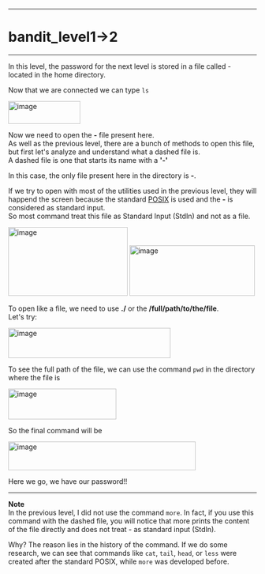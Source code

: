 ***
# bandit_level1->2
***
In this level, the password for the next level is stored in a file called - located in the home directory.  

Now that we are connected we can type `ls`  

<img width="146" height="46" alt="image" src="https://github.com/user-attachments/assets/b4f5d61a-ec0f-49f3-b026-f5d3a95d15c0" />  

Now we need to open the **-** file present here.  
As well as the previous level, there are a bunch of methods to open this file, but first let's analyze and understand what a dashed file is.  
A dashed file is one that starts its name with a **'-'** 

In this case, the only file present here in the directory is **-**.  

If we try to open with most of the utilities used in the previous level, they will happend the screen because the standard [POSIX](https://en.wikipedia.org/wiki/POSIX) is used and the **-** is considered as standard input.  
So most command treat this file as Standard Input (StdIn) and not as a file.  

<img width="242" height="139" alt="image" src="https://github.com/user-attachments/assets/0a766a35-6ee9-47bd-9edd-e8366e1cbec7" />  
<img width="254" height="102" alt="image" src="https://github.com/user-attachments/assets/57c2aa8f-c2e9-457c-87f3-b55906ee6e47" />  

To open like a file, we need to use **./** or the **/full/path/to/the/file**.  
Let's try:  

<img width="329" height="61" alt="image" src="https://github.com/user-attachments/assets/ba482412-0a70-42b2-ae80-0c85faab6b72" />  


To see the full path of the file, we can use the command `pwd` in the directory where the file is  

<img width="219" height="62" alt="image" src="https://github.com/user-attachments/assets/9198e0ac-2204-413c-9096-9f504627fa79" />  


So the final command will be

<img width="380" height="58" alt="image" src="https://github.com/user-attachments/assets/ff605020-8a74-4db3-aadd-6c9f540c41fa" />  


Here we go, we have our password!!

***
**Note**  
In the previous level, I did not use the command `more`. In fact, if you use this command with the dashed file, you will notice that more prints the content of the file directly and does not treat - as standard input (StdIn).  

Why? The reason lies in the history of the command. If we do some research, we can see that commands like `cat`, `tail`, `head`, or `less` were created after the standard POSIX, while `more` was developed before.



